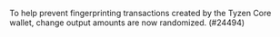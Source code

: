 To help prevent fingerprinting transactions created by the Tyzen Core wallet, change output
amounts are now randomized. (#24494)
